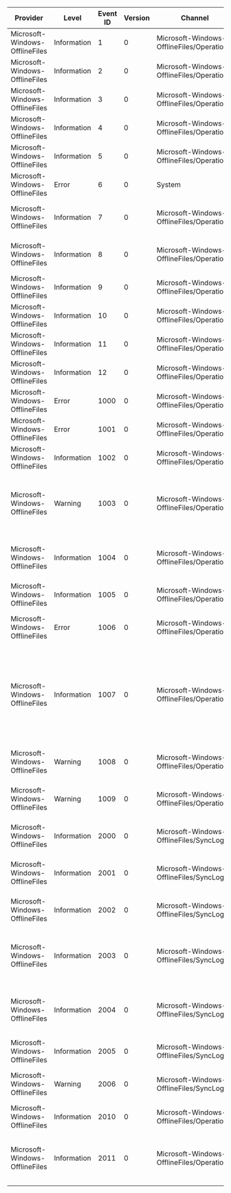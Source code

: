 Provider                        |  Level        |  Event ID  |  Version  |  Channel                                     |  Task  |  Opcode  |  Keyword                           |  Message
--------------------------------|---------------|------------|-----------|----------------------------------------------|--------|----------|------------------------------------|--------------------------------------------------------------------------------------------------------------------------------------------------------------------------------------------------------------------------------------------
Microsoft-Windows-OfflineFiles  |  Information  |  1         |  0        |  Microsoft-Windows-OfflineFiles/Operational  |        |          |  Service startup/shutdown          |
Microsoft-Windows-OfflineFiles  |  Information  |  2         |  0        |  Microsoft-Windows-OfflineFiles/Operational  |        |          |  Service startup/shutdown          |
Microsoft-Windows-OfflineFiles  |  Information  |  3         |  0        |  Microsoft-Windows-OfflineFiles/Operational  |        |          |  Service startup/shutdown          |
Microsoft-Windows-OfflineFiles  |  Information  |  4         |  0        |  Microsoft-Windows-OfflineFiles/Operational  |        |          |  Service startup/shutdown          |
Microsoft-Windows-OfflineFiles  |  Information  |  5         |  0        |  Microsoft-Windows-OfflineFiles/Operational  |        |          |  Service startup/shutdown          |
Microsoft-Windows-OfflineFiles  |  Error        |  6         |  0        |  System                                      |        |          |                                    |
Microsoft-Windows-OfflineFiles  |  Information  |  7         |  0        |  Microsoft-Windows-OfflineFiles/Operational  |        |          |  User logon/logoff                 |  User logon detectedAccount: {Account}Session: {Session}
Microsoft-Windows-OfflineFiles  |  Information  |  8         |  0        |  Microsoft-Windows-OfflineFiles/Operational  |        |          |  User logon/logoff                 |  User logoff detectedAccount: {Account}Session: {Session}
Microsoft-Windows-OfflineFiles  |  Information  |  9         |  0        |  Microsoft-Windows-OfflineFiles/Operational  |        |          |  Online/offline transitions        |  Path disconnected.{Path}
Microsoft-Windows-OfflineFiles  |  Information  |  10        |  0        |  Microsoft-Windows-OfflineFiles/Operational  |        |          |  Online/offline transitions        |  Path reconnected.{Path}
Microsoft-Windows-OfflineFiles  |  Information  |  11        |  0        |  Microsoft-Windows-OfflineFiles/Operational  |        |          |  Settings activity                 |
Microsoft-Windows-OfflineFiles  |  Information  |  12        |  0        |  Microsoft-Windows-OfflineFiles/Operational  |        |          |  Settings activity                 |
Microsoft-Windows-OfflineFiles  |  Error        |  1000      |  0        |  Microsoft-Windows-OfflineFiles/Operational  |        |          |  Background agent                  |  Background agent failed startup; error = {Text}
Microsoft-Windows-OfflineFiles  |  Error        |  1001      |  0        |  Microsoft-Windows-OfflineFiles/Operational  |        |          |  Background sync                   |  Background Synchronization failed on {Path}
Microsoft-Windows-OfflineFiles  |  Information  |  1002      |  0        |  Microsoft-Windows-OfflineFiles/Operational  |        |          |  Background sync                   |
Microsoft-Windows-OfflineFiles  |  Warning      |  1003      |  0        |  Microsoft-Windows-OfflineFiles/Operational  |        |          |  Background sync                   |  Background Synchronization has started on {Path} as client has not synced for {MinutesSinceLastSync} minutes.
Microsoft-Windows-OfflineFiles  |  Information  |  1004      |  0        |  Microsoft-Windows-OfflineFiles/Operational  |        |          |  Online/offline transitions        |  Path {Path} transitioned to slow link with latency = {Latency} and bandwidth = {Bandwidth}
Microsoft-Windows-OfflineFiles  |  Information  |  1005      |  0        |  Microsoft-Windows-OfflineFiles/Operational  |        |          |  Online/offline transitions        |  Path {Path} transitioned to online with latency = {Latency}
Microsoft-Windows-OfflineFiles  |  Error        |  1006      |  0        |  Microsoft-Windows-OfflineFiles/Operational  |        |          |  Background sync                   |  Background Synchronization failed for {FailedFileCount} files on {Path}
Microsoft-Windows-OfflineFiles  |  Information  |  1007      |  0        |  Microsoft-Windows-OfflineFiles/Operational  |        |          |  Online/offline transitions        |  Path {Path} transitioned to slow link mode so the user will work offline with background synchronization of the data to the file server. The administrator has configured this path to work offline regardless of the network performance.
Microsoft-Windows-OfflineFiles  |  Warning      |  1008      |  0        |  Microsoft-Windows-OfflineFiles/Operational  |        |          |  Online/offline transitions        |  Path {Path} failed to transition to slow link mode due to an open handle on {FileName}.
Microsoft-Windows-OfflineFiles  |  Warning      |  1009      |  0        |  Microsoft-Windows-OfflineFiles/Operational  |        |          |  Online/offline transitions        |  Path {Path} failed to transition to slow link mode due to an open handle.
Microsoft-Windows-OfflineFiles  |  Information  |  2000      |  0        |  Microsoft-Windows-OfflineFiles/SyncLog      |        |          |                                    |  Sync info for {Path}Only the server copy exists.{Path}0See details for more information.
Microsoft-Windows-OfflineFiles  |  Information  |  2001      |  0        |  Microsoft-Windows-OfflineFiles/SyncLog      |        |          |                                    |  Sync info for {Path}Only the client copy exists.{Path}2See details for more information.
Microsoft-Windows-OfflineFiles  |  Information  |  2002      |  0        |  Microsoft-Windows-OfflineFiles/SyncLog      |        |          |                                    |  Sync info for {Path}Both client and server copies exist.{Path}7See details for more information.
Microsoft-Windows-OfflineFiles  |  Information  |  2003      |  0        |  Microsoft-Windows-OfflineFiles/SyncLog      |        |          |                                    |  Sync info for {Path}Server copy exists; client copy deleted.{Path}3See details for more information.
Microsoft-Windows-OfflineFiles  |  Information  |  2004      |  0        |  Microsoft-Windows-OfflineFiles/SyncLog      |        |          |                                    |  Sync info for {Path}Server copy exists; client copy replaced then deleted.{Path}0\See details for more information.
Microsoft-Windows-OfflineFiles  |  Information  |  2005      |  0        |  Microsoft-Windows-OfflineFiles/SyncLog      |        |          |                                    |  Sync succeeded.{Path}Operation: {Operation}
Microsoft-Windows-OfflineFiles  |  Warning      |  2006      |  0        |  Microsoft-Windows-OfflineFiles/SyncLog      |        |          |                                    |  Sync failed.{Path}Operation: {Operation}Result: {Result}
Microsoft-Windows-OfflineFiles  |  Information  |  2010      |  0        |  Microsoft-Windows-OfflineFiles/Operational  |        |          |  Blocked excluded file extensions  |  Creation of new excluded file type {Path} was blocked.
Microsoft-Windows-OfflineFiles  |  Information  |  2011      |  0        |  Microsoft-Windows-OfflineFiles/Operational  |        |          |  Blocked excluded file extensions  |  Rename of file {SourcePath} to file {TargetPath} was blocked. The source and/or target file name is an excluded file type.